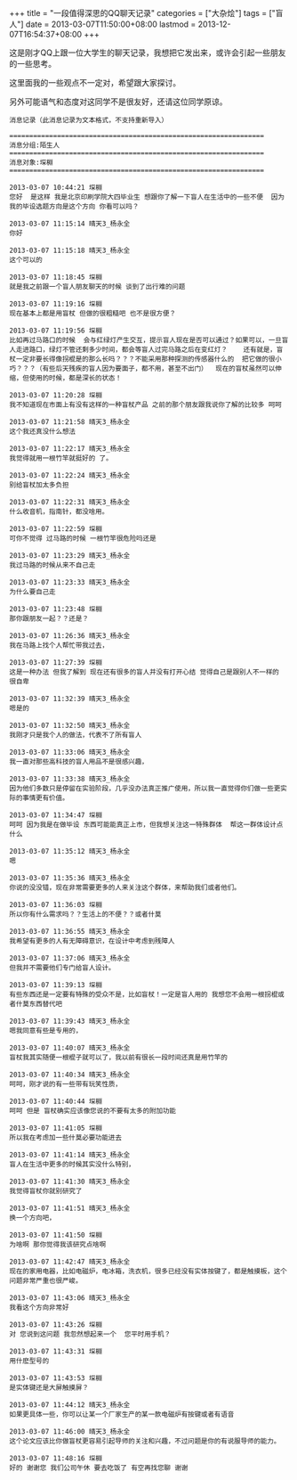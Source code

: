 +++
title = "一段值得深思的QQ聊天记录"
categories = ["大杂烩"]
tags = ["盲人"]
date = 2013-03-07T11:50:00+08:00
lastmod = 2013-12-07T16:54:37+08:00
+++



这是刚才QQ上跟一位大学生的聊天记录，我想把它发出来，或许会引起一些朋友的一些思考。

这里面我的一些观点不一定对，希望跟大家探讨。

另外可能语气和态度对这同学不是很友好，还请这位同学原谅。 



<pre><code>消息记录（此消息记录为文本格式，不支持重新导入）

================================================================
消息分组:陌生人
================================================================
消息对象:堔棩
================================================================

2013-03-07 10:44:21 堔棩
您好  是这样 我是北京印刷学院大四毕业生 想跟你了解一下盲人在生活中的一些不便  因为我的毕设选题方向是这个方向 你看可以吗？

2013-03-07 11:15:14 晴天3_杨永全
你好

2013-03-07 11:15:18 晴天3_杨永全
这个可以的

2013-03-07 11:18:45 堔棩
就是我之前跟一个盲人朋友聊天的时候 谈到了出行难的问题 

2013-03-07 11:19:16 堔棩
现在基本上都是用盲杖 但做的很粗糙吧 也不是很方便？

2013-03-07 11:19:56 堔棩
比如再过马路口的时候  会与红绿灯产生交互，提示盲人现在是否可以通过？如果可以，一旦盲人走进路口，绿灯不管还剩多少时间，都会等盲人过完马路之后在变红灯？    还有就是，盲杖一定非要长得像拐棍是的那么长吗？？？不能采用那种探测的传感器什么的  把它做的很小巧？？？（有些后天残疾的盲人因为要面子，都不用，甚至不出门）  现在的盲杖虽然可以伸缩，但使用的时候，都是深长的状态！

2013-03-07 11:20:28 堔棩
我不知道现在市面上有没有这样的一种盲杖产品 之前的那个朋友跟我说你了解的比较多 呵呵  

2013-03-07 11:21:58 晴天3_杨永全
这个我还真没什么想法

2013-03-07 11:22:17 晴天3_杨永全
我觉得就用一根竹竿就挺好的 了。

2013-03-07 11:22:24 晴天3_杨永全
别给盲杖加太多负担

2013-03-07 11:22:31 晴天3_杨永全
什么收音机，指南针，都没啥用。

2013-03-07 11:22:59 堔棩
可你不觉得 过马路的时候 一根竹竿很危险吗还是 

2013-03-07 11:23:29 晴天3_杨永全
我过马路的时候从来不自己走

2013-03-07 11:23:33 晴天3_杨永全
为什么要自己走

2013-03-07 11:23:48 堔棩
那你跟朋友一起？？还是？

2013-03-07 11:26:36 晴天3_杨永全
我在马路上找个人帮忙带我过去，

2013-03-07 11:27:39 堔棩
这是一种办法 但我了解到 现在还有很多的盲人并没有打开心结 觉得自己是跟别人不一样的 很自卑 

2013-03-07 11:32:39 晴天3_杨永全
嗯是的

2013-03-07 11:32:50 晴天3_杨永全
我刚才只是我个人的做法，代表不了所有盲人

2013-03-07 11:33:06 晴天3_杨永全
我一直对那些高科技的盲人用品不是很感兴趣，

2013-03-07 11:33:38 晴天3_杨永全
因为他们多数只是停留在实验阶段，几乎没办法真正推广使用，所以我一直觉得你们做一些更实际的事情更有价值。

2013-03-07 11:34:47 堔棩
呵呵 因为我是在做毕设 东西可能能真正上市，但我想关注这一特殊群体  帮这一群体设计点什么

2013-03-07 11:35:12 晴天3_杨永全
嗯

2013-03-07 11:35:36 晴天3_杨永全
你说的没没错，现在非常需要更多的人来关注这个群体，来帮助我们或者他们。

2013-03-07 11:36:03 堔棩
所以你有什么需求吗？？生活上的不便？？或者什莫

2013-03-07 11:36:55 晴天3_杨永全
我希望有更多的人有无障碍意识，在设计中考虑到残障人

2013-03-07 11:37:06 晴天3_杨永全
但我并不需要他们专门给盲人设计。

2013-03-07 11:39:13 堔棩
有些东西还是一定要有特殊的受众不是，比如盲杖！一定是盲人用的 我想您不会用一根拐棍或者什莫东西替代吧  

2013-03-07 11:39:43 晴天3_杨永全
嗯我同意有些是专用的，

2013-03-07 11:40:07 晴天3_杨永全
盲杖我其实随便一根棍子就可以了，我以前有很长一段时间还真是用竹竿的

2013-03-07 11:40:34 晴天3_杨永全
呵呵，刚才说的有一些带有玩笑性质，

2013-03-07 11:40:44 堔棩
呵呵 但是 盲杖确实应该像您说的不要有太多的附加功能  

2013-03-07 11:41:05 堔棩
所以我在考虑加一些什莫必要功能进去

2013-03-07 11:41:14 晴天3_杨永全
盲人在生活中更多的时候其实没什么特别，

2013-03-07 11:41:30 晴天3_杨永全
我觉得盲杖你就别研究了

2013-03-07 11:41:51 晴天3_杨永全
换一个方向吧，

2013-03-07 11:41:50 堔棩
为啥啊 那你觉得我该研究点啥啊

2013-03-07 11:42:47 晴天3_杨永全
现在的家用电器，比如电磁炉，电冰箱，洗衣机，很多已经没有实体按键了，都是触摸板，这个问题非常严重也很严峻。

2013-03-07 11:43:06 晴天3_杨永全
我看这个方向非常好

2013-03-07 11:43:26 堔棩
对 您说到这问题 我忽然想起来一个  您平时用手机？

2013-03-07 11:43:31 堔棩
用什麽型号的

2013-03-07 11:43:53 堔棩
是实体键还是大屏触摸屏？

2013-03-07 11:44:12 晴天3_杨永全
如果更具体一些，你可以让某一个厂家生产的某一款电磁炉有按键或者有语音

2013-03-07 11:46:00 晴天3_杨永全
这个论文应该比你做盲杖更容易引起导师的关注和兴趣，不过问题是你的有说服导师的能力。

2013-03-07 11:48:16 堔棩
好的 谢谢您 我们公司午休 要去吃饭了 有空再找您聊 谢谢

</code></pre>
